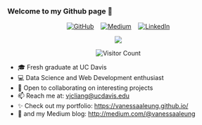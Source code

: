 ### Welcome to my Github page 👋

<p align="center">
	<a href="http://vanessaaleung.github.io/"><img src="http://img.shields.io/badge/GitHub--_.svg?style=social&logo=GitHub" alt="GitHub"></a>&nbsp;&nbsp;&nbsp;
  	<a href="http://medium.com/@vanessaaleung"><img src="http://img.shields.io/badge/Medium--_.svg?style=social&logo=Medium" alt="Medium"></a>&nbsp;&nbsp;&nbsp;
	<a href="https://www.linkedin.com/in/vanessaaleung/"><img src="https://img.shields.io/badge/LinkedIn--_.svg?style=social&logo=linkedin" alt="LinkedIn"></a>
</p>
<p align="center">
	<img src="https://github.com/vanessaaleung/vanessaaleung/blob/master/banner.png">
</p>

<p align="center"> 
  <img src="https://profile-counter.glitch.me/vanessaaleung/count.svg" alt="Visitor Count" />
</p>

- 🎓 Fresh graduate at UC Davis
- 💻 Data Science and Web Development enthusiast
- 👯 Open to collaborating on interesting projects
- 📫 Reach me at: vjcliang@ucdavis.edu
- ✨ Check out my portfolio: https://vanessaaleung.github.io/
- 📝 and my Medium blog: http://medium.com/@vanessaaleung
